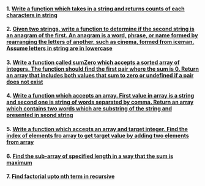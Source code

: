 #### 1. [Write a function which takes in a string and returns counts of each characters in string](https://github.com/mrlazyg/ds-problems-solutions/blob/master/DSA/Q1.js)

#### 2. [Given two strings, write a function to determine if the second string is an anagram of the first. An anagram is a word, phrase, or name formed by rearranging the letters of another, such as cinema, formed from iceman. Assume letters in string are in lowercase](https://github.com/mrlazyg/ds-problems-solutions/blob/master/DSA/Q2.js)

#### 3. [Write a function called sumZero which accepts a sorted array of integers. The function should find the first pair where the sum is 0. Return an array that includes both values that sum to zero or undefined if a pair does not exist](https://github.com/mrlazyg/ds-problems-solutions/blob/master/DSA/Q3.js)

#### 4. [Write a function which accepts an array. First value in array is a string and second one is string of words separated by comma. Return an array which contains two words which are substring of the string and presented in seond string](https://github.com/mrlazyg/ds-problems-solutions/blob/master/DSA/Q4.js)

#### 5. [Write a function which accepts an array and target integer. Find the index of elements fro array to get target value by adding two elements from array](https://github.com/mrlazyg/ds-problems-solutions/blob/master/DSA/Q5.js)

#### 6. [Find the sub-array of specified length in a way that the sum is maximum](https://github.com/mrlazyg/ds-problems-solutions/blob/master/DSA/Q6.js)

#### 7. [Find factorial upto nth term in recursive](https://github.com/mrlazyg/ds-problems-solutions/blob/master/DSA/Q7.js)
